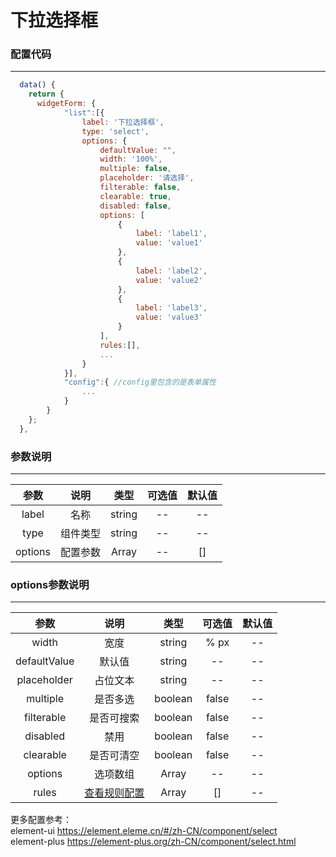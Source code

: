 <h1>下拉选择框</h1>


### 配置代码
---
```js
  data() {
    return {
      widgetForm: {
            "list":[{
                label: '下拉选择框',
                type: 'select',
                options: {
                    defaultValue: "",
                    width: '100%',
                    multiple: false,
                    placeholder: '请选择',
                    filterable: false,
                    clearable: true,
                    disabled: false,
                    options: [
                        {
                            label: 'label1',
                            value: 'value1'
                        },
                        {
                            label: 'label2',
                            value: 'value2'
                        },
                        {
                            label: 'label3',
                            value: 'value3'
                        }
                    ],
                    rules:[],
                    ...
                }
            }],
            "config":{ //config里包含的是表单属性
                ...
            }
        }
    };
  },
```

### 参数说明
---
| 参数 | 说明 | 类型 | 可选值 | 默认值 |
| :-----------: | :--------------------: | :-----: | :-----: | :----: |
| label | 名称 | string |  -- |  --  |
| type | 组件类型 | string |  -- |  --  |
| options | 配置参数 | Array |  -- |   []  |

### options参数说明
---
| 参数 | 说明 | 类型 | 可选值 | 默认值 |
| :-----------: | :--------------------: | :-----: | :-----: | :----: |
| width | 宽度 | string |  % px  |  --  |
| defaultValue | 默认值 | string |  --  |  --  |
| placeholder | 占位文本 | string |  --  |  --  |
| multiple | 是否多选 | boolean |  false  |  --  |
| filterable | 是否可搜索 | boolean |  false  |  --  |
| disabled | 禁用 | boolean | false |  --  |
| clearable | 是否可清空 | boolean |  false  |  --  |
| options | 选项数组 | Array |  --  |  --  |
| rules | <a href="/handbook/rules">查看规则配置</a> | Array |  []  |  --  |

更多配置参考：<br>
element-ui <a href="https://element.eleme.cn/#/zh-CN/component/select" target="_blank">https://element.eleme.cn/#/zh-CN/component/select</a><br>
element-plus <a href="https://element-plus.org/zh-CN/component/select.html" target="_blank">https://element-plus.org/zh-CN/component/select.html</a>


